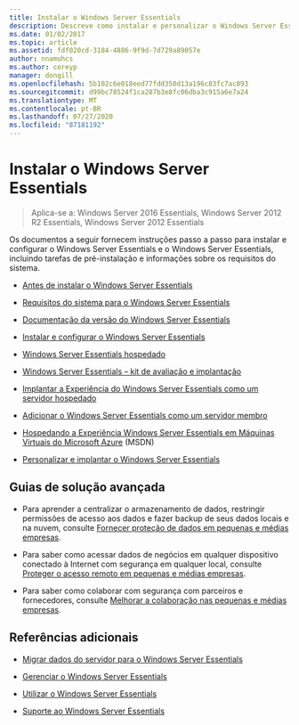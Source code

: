 ```yaml
---
title: Instalar o Windows Server Essentials
description: Descreve como instalar e personalizar o Windows Server Essentials
ms.date: 01/02/2017
ms.topic: article
ms.assetid: fdf020cd-3184-4886-9f9d-7d729a89057e
author: nnamuhcs
ms.author: coreyp
manager: dongill
ms.openlocfilehash: 5b102c6e018eed77fdd350d13a196c83fc7ac893
ms.sourcegitcommit: d99bc78524f1ca287b3e8fc06dba3c915a6e7a24
ms.translationtype: MT
ms.contentlocale: pt-BR
ms.lasthandoff: 07/27/2020
ms.locfileid: "87181192"
---
```

# <a name="install-windows-server-essentials"></a>Instalar o Windows Server Essentials

>Aplica-se a: Windows Server 2016 Essentials, Windows Server 2012 R2 Essentials, Windows Server 2012 Essentials

Os documentos a seguir fornecem instruções passo a passo para instalar e configurar o Windows Server Essentials e o Windows Server Essentials, incluindo tarefas de pré-instalação e informações sobre os requisitos do sistema.

-   [Antes de instalar o Windows Server Essentials](Before-You-Install-Windows-Server-Essentials.md)

-   [Requisitos do sistema para o Windows Server Essentials](../get-started/system-requirements.md)

-   [Documentação da versão do Windows Server Essentials](../get-started/release-notes.md)

-   [Instalar e configurar o Windows Server Essentials](Install-and-Configure-Windows-Server-Essentials.md)

-   [Windows Server Essentials hospedado](Hosted-Windows-Server-Essentials.md)

-   [Windows Server Essentials – kit de avaliação e implantação](Assessment-and-Deployment-Kit-for-Windows-Server-Essentials.md)

-   [Implantar a Experiência do Windows Server Essentials como um servidor hospedado](Deploy-Windows-Server-Essentials-Experience-as-a-Hosted-Server.md)

-   [Adicionar o Windows Server Essentials como um servidor membro](Add-Windows-Server-Essentials-as-a-Member-Server.md)

-   [Hospedando a Experiência Windows Server Essentials em Máquinas Virtuais do Microsoft Azure](https://msdn.microsoft.com/library/dn520828.aspx) (MSDN)

-   [Personalizar e implantar o Windows Server Essentials](Customize-and-Deploy-Windows-Server-Essentials.md)


## <a name="end-to-end-solution-guides"></a>Guias de solução avançada

-    Para aprender a centralizar o armazenamento de dados, restringir permissões de acesso aos dados e fazer backup de seus dados locais e na nuvem, consulte [Fornecer proteção de dados em pequenas e médias empresas](https://technet.microsoft.com/library/dn582043.aspx).

-    Para saber como acessar dados de negócios em qualquer dispositivo conectado à Internet com segurança em qualquer local, consulte [Proteger o acesso remoto em pequenas e médias empresas](https://technet.microsoft.com/library/dn629457.aspx).

-    Para saber como colaborar com segurança com parceiros e fornecedores, consulte [Melhorar a colaboração nas pequenas e médias empresas](https://technet.microsoft.com/library/dn747893.aspx).

## <a name="additional-references"></a>Referências adicionais


-   [Migrar dados do servidor para o Windows Server Essentials](../migrate/Migrate-Server-Data-to-Windows-Server-Essentials.md)

-   [Gerenciar o Windows Server Essentials](../manage/Manage-Windows-Server-Essentials.md)

-   [Utilizar o Windows Server Essentials](../use/Use-Windows-Server-Essentials.md)

-   [Suporte ao Windows Server Essentials](../support/Support-Windows-Server-Essentials.md)
